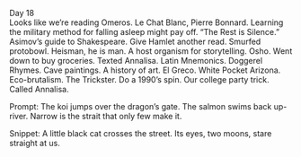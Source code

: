 Day 18  
Looks like we’re reading Omeros. Le Chat Blanc, Pierre Bonnard. Learning the military method for falling asleep might pay off. “The Rest is Silence.” Asimov’s guide to Shakespeare. Give Hamlet another read. Smurfed protobowl. Heisman, he is man. A host organism for storytelling. Osho. Went down to buy groceries. Texted Annalisa. Latin Mnemonics. Doggerel Rhymes. Cave paintings. A history of art. El Greco. White Pocket Arizona. Eco-brutalism. The Trickster. Do a 1990’s spin. Our college party trick. Called Annalisa. 

Prompt: The koi jumps over the dragon’s gate. The salmon swims back up-river. Narrow is the strait that only few make it. 

Snippet: A little black cat crosses the street. Its eyes, two moons, stare straight at us.